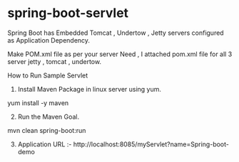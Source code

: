 # spring-boot-servlet

Spring Boot has Embedded Tomcat , Undertow , Jetty servers configured as Application Dependency.

Make POM.xml file as per your server Need , I attached pom.xml file for all 3 server jetty , tomcat , undertow.

How to Run Sample Servlet

1. Install Maven Package in linux server using yum.

  yum install -y maven

2. Run the Maven Goal.

  mvn clean spring-boot:run

3. Application URL :- http://localhost:8085/myServlet?name=Spring-boot-demo


